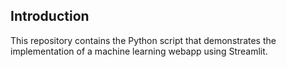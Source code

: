 ## Introduction
This repository contains the Python script that demonstrates the implementation of a machine learning webapp using Streamlit.
